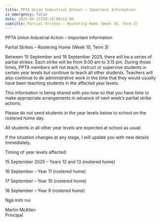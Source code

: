 ```yaml
---
title: PPTA Union Industrial Action – Important Information
is_emergency: false
date: 2025-09-15T09:34:00+12:00
subtitle: Partial Strikes – Rostering Home (Week 10, Term 3)
---
```

PPTA Union Industrial Action – Important Information

Partial Strikes – Rostering Home (Week 10, Term 3)

Between 15 September and 18 September 2025, there will be a series of partial strikes.  Each strike will be from 9.00 am to 3.15 pm.  During those times, PPTA members will not teach, instruct or supervise students in certain year levels but continue to teach all other students.  Teachers will also continue to do administrative work in the time that they would usually have been teaching students in the affected year levels.

This information is being shared with you now so that you have time to make appropriate arrangements in advance of next week’s partial strike actions.

Please do not send students in the year levels below to school on the rostered home day.

All students in all other year levels are expected at school as usual.

If the situation changes at any stage, I will update you with new details immediately.

Timing of year levels affected:

15 September 2025 – Years 12 and 13 (rostered home)

16 September – Year 11 (rostered home)

17 September – Year 10 (rostered home)

18 September – Year 9 (rostered home)


Ngā mihi nui

 

Martin McAllen  
Principal
